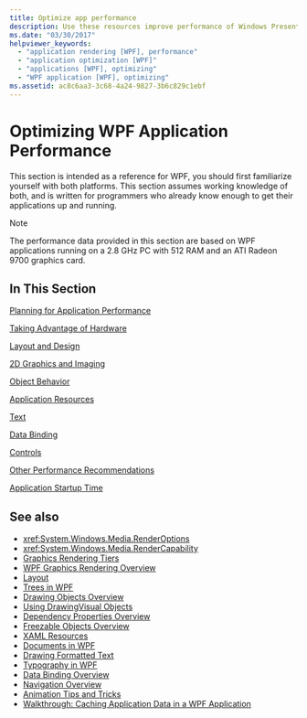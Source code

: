 ```yaml
---
title: Optimize app performance
description: Use these resources improve performance of Windows Presentation Foundation applications, such as planning for performance and taking advantage of hardware.
ms.date: "03/30/2017"
helpviewer_keywords: 
  - "application rendering [WPF], performance"
  - "application optimization [WPF]"
  - "applications [WPF], optimizing"
  - "WPF application [WPF], optimizing"
ms.assetid: ac8c6aa3-3c68-4a24-9827-3b6c829c1ebf
---
```

# Optimizing WPF Application Performance

This section is intended as a reference for WPF, you should first familiarize yourself with both platforms. This section assumes working knowledge of both, and is written for programmers who already know enough to get their applications up and running.  
  
> [!NOTE]
> The performance data provided in this section are based on WPF applications running on a 2.8 GHz PC with 512 RAM and an ATI Radeon 9700 graphics card.  
  
## In This Section  

 [Planning for Application Performance](planning-for-application-performance.md)  
  
 [Taking Advantage of Hardware](optimizing-performance-taking-advantage-of-hardware.md)  
  
 [Layout and Design](optimizing-performance-layout-and-design.md)  
  
 [2D Graphics and Imaging](optimizing-performance-2d-graphics-and-imaging.md)  
  
 [Object Behavior](optimizing-performance-object-behavior.md)  
  
 [Application Resources](optimizing-performance-application-resources.md)  
  
 [Text](optimizing-performance-text.md)  
  
 [Data Binding](optimizing-performance-data-binding.md)  
  
 [Controls](optimizing-performance-controls.md)  
  
 [Other Performance Recommendations](optimizing-performance-other-recommendations.md)  
  
 [Application Startup Time](application-startup-time.md)  
  
## See also

- <xref:System.Windows.Media.RenderOptions>
- <xref:System.Windows.Media.RenderCapability>
- [Graphics Rendering Tiers](graphics-rendering-tiers.md)
- [WPF Graphics Rendering Overview](../graphics-multimedia/wpf-graphics-rendering-overview.md)
- [Layout](layout.md)
- [Trees in WPF](trees-in-wpf.md)
- [Drawing Objects Overview](../graphics-multimedia/drawing-objects-overview.md)
- [Using DrawingVisual Objects](../graphics-multimedia/using-drawingvisual-objects.md)
- [Dependency Properties Overview](dependency-properties-overview.md)
- [Freezable Objects Overview](freezable-objects-overview.md)
- [XAML Resources](/dotnet/desktop-wpf/fundamentals/xaml-resources-define)
- [Documents in WPF](documents-in-wpf.md)
- [Drawing Formatted Text](drawing-formatted-text.md)
- [Typography in WPF](typography-in-wpf.md)
- [Data Binding Overview](../data/data-binding-overview.md)
- [Navigation Overview](../app-development/navigation-overview.md)
- [Animation Tips and Tricks](../graphics-multimedia/animation-tips-and-tricks.md)
- [Walkthrough: Caching Application Data in a WPF Application](walkthrough-caching-application-data-in-a-wpf-application.md)
